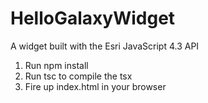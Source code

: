 # HelloGalaxyWidget
A widget built with the Esri JavaScript 4.3 API

1.  Run npm install
2.  Run tsc to compile the tsx
3.  Fire up index.html in your browser

